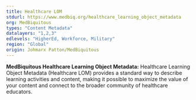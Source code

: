 ```yaml
---
title: Healthcare LOM 
stdurl: https://www.medbiq.org/healthcare_learning_object_metadata
org: MedBiquitous
types: "Content Metadata"
datalayers: "1,2,3"
edlevels: "HigherEd, Workforce, Military"
region: "Global"
origin: Johmarx Patton/MedBiquitous
---
```

**MedBiquitous Healthcare Learning Object Metadata:** Healthcare Learning Object Metadata (Healthcare LOM) provides a standard way to describe learning activities and content, making it possible to maximize the value of your content and connect to the broader community of healthcare educators.